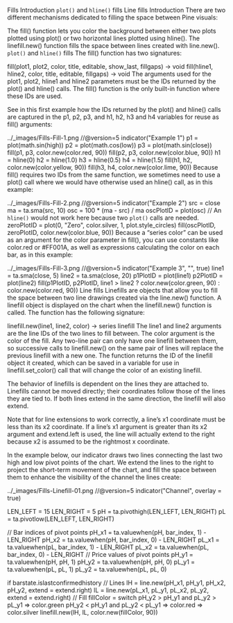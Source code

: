 Fills
Introduction
`plot()` and `hline()` fills
Line fills
Introduction
There are two different mechanisms dedicated to filling the space between Pine visuals:

The fill() function lets you color the background between either two plots plotted using plot() or two horizontal lines plotted using hline().
The linefill.new() function fills the space between lines created with line.new().
`plot()` and `hline()` fills
The fill() function has two signatures:

fill(plot1, plot2, color, title, editable, show_last, fillgaps) → void
fill(hline1, hline2, color, title, editable, fillgaps) → void
The arguments used for the plot1, plot2, hline1 and hline2 parameters must be the IDs returned by the plot() and hline() calls. The fill() function is the only built-in function where these IDs are used.

See in this first example how the IDs returned by the plot() and hline() calls are captured in the p1, p2, p3, and h1, h2, h3 and h4 variables for reuse as fill() arguments:

../_images/Fills-Fill-1.png
//@version=5
indicator("Example 1")
p1 = plot(math.sin(high))
p2 = plot(math.cos(low))
p3 = plot(math.sin(close))
fill(p1, p3, color.new(color.red, 90))
fill(p2, p3, color.new(color.blue, 90))
h1 = hline(0)
h2 = hline(1.0)
h3 = hline(0.5)
h4 = hline(1.5)
fill(h1, h2, color.new(color.yellow, 90))
fill(h3, h4, color.new(color.lime, 90))
Because fill() requires two IDs from the same function, we sometimes need to use a plot() call where we would have otherwise used an hline() call, as in this example:

../_images/Fills-Fill-2.png
//@version=5
indicator("Example 2")
src = close
ma = ta.sma(src, 10)
osc = 100 * (ma - src) / ma
oscPlotID  = plot(osc)
// An `hline()` would not work here because two `plot()` calls are needed.
zeroPlotID = plot(0, "Zero", color.silver, 1, plot.style_circles)
fill(oscPlotID, zeroPlotID, color.new(color.blue, 90))
Because a “series color” can be used as an argument for the color parameter in fill(), you can use constants like color.red or #FF001A, as well as expressions calculating the color on each bar, as in this example:

../_images/Fills-Fill-3.png
//@version=5
indicator("Example 3", "", true)
line1 = ta.sma(close, 5)
line2 = ta.sma(close, 20)
p1PlotID = plot(line1)
p2PlotID = plot(line2)
fill(p1PlotID, p2PlotID, line1 > line2 ? color.new(color.green, 90) : color.new(color.red, 90))
Line fills
Linefills are objects that allow you to fill the space between two line drawings created via the line.new() function. A linefill object is displayed on the chart when the linefill.new() function is called. The function has the following signature:

linefill.new(line1, line2, color) → series linefill
The line1 and line2 arguments are the line IDs of the two lines to fill between. The color argument is the color of the fill. Any two-line pair can only have one linefill between them, so successive calls to linefill.new() on the same pair of lines will replace the previous linefill with a new one. The function returns the ID of the linefill object it created, which can be saved in a variable for use in linefill.set_color() call that will change the color of an existing linefill.

The behavior of linefills is dependent on the lines they are attached to. Linefills cannot be moved directly; their coordinates follow those of the lines they are tied to. If both lines extend in the same direction, the linefill will also extend.

Note that for line extensions to work correctly, a line’s x1 coordinate must be less than its x2 coordinate. If a line’s x1 argument is greater than its x2 argument and extend.left is used, the line will actually extend to the right because x2 is assumed to be the rightmost x coordinate.

In the example below, our indicator draws two lines connecting the last two high and low pivot points of the chart. We extend the lines to the right to project the short-term movement of the chart, and fill the space between them to enhance the visibility of the channel the lines create:

../_images/Fills-Linefill-01.png
//@version=5
indicator("Channel", overlay = true)

LEN_LEFT = 15
LEN_RIGHT = 5
pH = ta.pivothigh(LEN_LEFT, LEN_RIGHT)
pL = ta.pivotlow(LEN_LEFT, LEN_RIGHT)

// Bar indices of pivot points
pH_x1 = ta.valuewhen(pH, bar_index, 1) - LEN_RIGHT
pH_x2 = ta.valuewhen(pH, bar_index, 0) - LEN_RIGHT
pL_x1 = ta.valuewhen(pL, bar_index, 1) - LEN_RIGHT
pL_x2 = ta.valuewhen(pL, bar_index, 0) - LEN_RIGHT
// Price values of pivot points
pH_y1 = ta.valuewhen(pH, pH, 1)
pH_y2 = ta.valuewhen(pH, pH, 0)
pL_y1 = ta.valuewhen(pL, pL, 1)
pL_y2 = ta.valuewhen(pL, pL, 0)

if barstate.islastconfirmedhistory
    // Lines
    lH = line.new(pH_x1, pH_y1, pH_x2, pH_y2, extend = extend.right)
    lL = line.new(pL_x1, pL_y1, pL_x2, pL_y2, extend = extend.right)
    // Fill
    fillColor = switch
        pH_y2 > pH_y1 and pL_y2 > pL_y1 => color.green
        pH_y2 < pH_y1 and pL_y2 < pL_y1 => color.red
        => color.silver
    linefill.new(lH, lL, color.new(fillColor, 90))